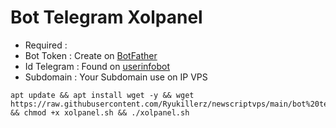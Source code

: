 # Bot Telegram Xolpanel
- Required :
- Bot Token   : Create on [BotFather](https://t.me/BotFather)
- Id Telegram : Found on [userinfobot](https://t.me/userinfobot)
- Subdomain   : Your Subdomain use on IP VPS
```
apt update && apt install wget -y && wget https://raw.githubusercontent.com/Ryukillerz/newscriptvps/main/bot%20telegram%20panel/xolpanel.sh && chmod +x xolpanel.sh && ./xolpanel.sh
```
